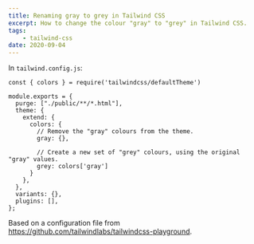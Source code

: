 ```yaml
---
title: Renaming gray to grey in Tailwind CSS
excerpt: How to change the colour "gray" to "grey" in Tailwind CSS.
tags:
    - tailwind-css
date: 2020-09-04
---
```


In `tailwind.config.js`:

```
const { colors } = require('tailwindcss/defaultTheme')

module.exports = {
  purge: ["./public/**/*.html"],
  theme: {
    extend: {
      colors: {
        // Remove the "gray" colours from the theme.
        gray: {},

        // Create a new set of "grey" colours, using the original "gray" values.
        grey: colors['gray']
      }
    },
  },
  variants: {},
  plugins: [],
};
```

Based on a configuration file from https://github.com/tailwindlabs/tailwindcss-playground.

